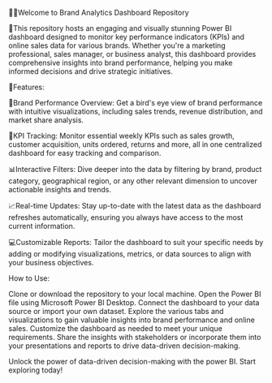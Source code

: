 👨‍💻Welcome to Brand Analytics Dashboard Repository


📍This repository hosts an engaging and visually stunning Power BI dashboard designed to monitor key performance indicators (KPIs) and online sales data for various brands. Whether you're a marketing professional, sales manager, or business analyst, this dashboard provides comprehensive insights into brand performance, helping you make informed decisions and drive strategic initiatives.

🔑Features:

🔎Brand Performance Overview: Get a bird's eye view of brand performance with intuitive visualizations, including sales trends, revenue distribution, and market share analysis.

🔦KPI Tracking: Monitor essential weekly KPIs such as sales growth, customer acquisition, units ordered, returns and more, all in one centralized dashboard for easy tracking and comparison.

📊Interactive Filters: Dive deeper into the data by filtering by brand, product category, geographical region, or any other relevant dimension to uncover actionable insights and trends.

📈Real-time Updates: Stay up-to-date with the latest data as the dashboard refreshes automatically, ensuring you always have access to the most current information.

💻Customizable Reports: Tailor the dashboard to suit your specific needs by adding or modifying visualizations, metrics, or data sources to align with your business objectives.

How to Use:

Clone or download the repository to your local machine.
Open the Power BI file using Microsoft Power BI Desktop.
Connect the dashboard to your data source or import your own dataset.
Explore the various tabs and visualizations to gain valuable insights into brand performance and online sales.
Customize the dashboard as needed to meet your unique requirements.
Share the insights with stakeholders or incorporate them into your presentations and reports to drive data-driven decision-making.



Unlock the power of data-driven decision-making with the power BI. Start exploring today!
